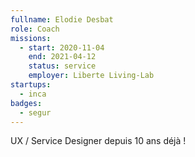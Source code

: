 ```yaml
---
fullname: Elodie Desbat
role: Coach
missions:
  - start: 2020-11-04
    end: 2021-04-12
    status: service
    employer: Liberte Living-Lab
startups:
  - inca
badges:
  - segur
---
```


UX / Service Designer depuis 10 ans déjà ! 
